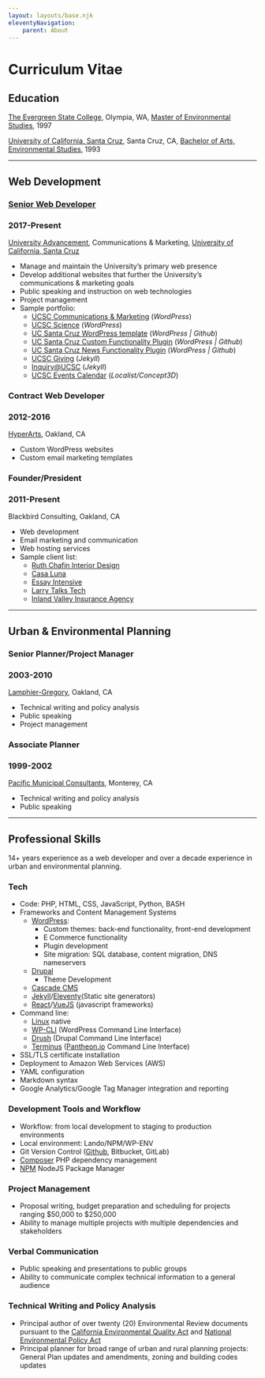 ```yaml
---
layout: layouts/base.njk
eleventyNavigation:
	parent: About
---
```


# Curriculum Vitae

## Education

[The Evergreen State College](https://www.evergreen.edu/), Olympia, WA, [Master of Environmental Studies](/about/evergreen-diploma/), 1997

[University of California, Santa Cruz](https://ucsc.edu/), Santa Cruz, CA, [Bachelor of Arts, Environmental Studies](/about/ucsc-diploma/), 1993

---
<a id="web-development"></a>

## Web Development

### [Senior Web Developer](https://campusdirectory.ucsc.edu/cd_detail?uid=jchafin)

### 2017-Present

[University Advancement](https://advancement.ucsc.edu/about/the-team/communications-and-marketing/#digital-strategies), Communications & Marketing, [University of California, Santa Cruz](https://ucsc.edu/)

- Manage and maintain the University’s primary web presence
- Develop additional websites that further the University’s communications & marketing goals
- Public speaking and instruction on web technologies
- Project management
- Sample portfolio:
    - [UCSC Communications & Marketing](https://communications.ucsc.edu/) (_WordPress_)
    - [UCSC Science](https://science.ucsc.edu/) (_WordPress_)
    - [UC Santa Cruz WordPress template](https://github.com/ucsc/ucsc-2022/commits/main/?author=Herm71) (_WordPress | Github_)
    - [UC Santa Cruz Custom Functionality Plugin](https://github.com/ucsc/ucsc-custom-functionality/commits/main/?author=Herm71) (_WordPress | Github_)
    - [UC Santa Cruz News Functionality Plugin](https://github.com/ucsc/ucsc-news-functionality/commits/main/?author=Herm71) (_WordPress | Github_)
    - [UCSC Giving](https://giving.ucsc.edu/) (_Jekyll_)
    - [Inquiry&commat;UCSC](https://inquiry.ucsc.edu/) (_Jekyll_)
    - [UCSC Events Calendar](https://calendar.ucsc.edu/) (_Localist/Concept3D_)

### Contract Web Developer

### 2012-2016

[HyperArts](https://www.hyperarts.com/), Oakland, CA

- Custom WordPress websites
- Custom email marketing templates

### Founder/President

### 2011-Present

Blackbird Consulting, Oakland, CA

- Web development
- Email marketing and communication
- Web hosting services
- Sample client list:
    - [Ruth Chafin Interior Design](https://ruthchafininteriordesign.com/)
    - [Casa Luna](https://casalunayelapa.com/)
    - [Essay Intensive](https://www.essayintensive.com/)
    - [Larry Talks Tech](https://larrytalkstech.com/)
    - [Inland Valley Insurance Agency](https://larrytalkstech.com/)

---
<a id="urban-planning"></a>

## Urban & Environmental Planning

### Senior Planner/Project Manager

### 2003-2010

[Lamphier-Gregory](https://lamphier-gregory.com/), Oakland, CA

- Technical writing and policy analysis
- Public speaking
- Project management

### Associate Planner

### 1999-2002

[Pacific Municipal Consultants](https://pitchbook.com/profiles/company/108326-44#overview), Monterey, CA

- Technical writing and policy analysis
- Public speaking

---

## Professional Skills

14+ years experience as a web developer and over a decade experience in urban and environmental planning.

### Tech

- Code: PHP, HTML, CSS, JavaScript, Python, BASH
- Frameworks and Content Management Systems
    - [WordPress](https://wordpress.org/):
        - Custom themes: back-end functionality, front-end development
        - E Commerce functionality
        - Plugin development
        - Site migration: SQL database, content migration, DNS nameservers
    - [Drupal](https://www.drupal.org/)
        - Theme Development
    - [Cascade CMS](https://www.hannonhill.com/products/cascade-cms/index.html)
    - [Jekyll](https://jekyllrb.com/)/[Eleventy](https://www.11ty.dev/)(Static site generators)
    - [React](https://react.dev/)/[VueJS](https://vuejs.org/) (javascript frameworks)
- Command line:
    - [Linux](https://www.linux.com/) native
    - [WP-CLI](https://wp-cli.org/) (WordPress Command Line Interface)
    - [Drush](https://www.drush.org/12.x/) (Drupal Command Line Interface)
    - [Terminus](https://docs.pantheon.io/terminus) ([Pantheon.io](https://pantheon.io/) Command Line Interface)
- SSL/TLS certificate installation
- Deployment to Amazon Web Services (AWS)
- YAML configuration
- Markdown syntax
- Google Analytics/Google Tag Manager integration and reporting

### Development Tools and Workflow

- Workflow: from local development to staging to production environments
- Local environment: Lando/NPM/WP-ENV
- Git Version Control ([Github](https://github.com/Herm71/), Bitbucket, GitLab)
- [Composer](https://getcomposer.org/) PHP dependency management
- [NPM](https://www.npmjs.com/) NodeJS Package Manager

### Project Management

- Proposal writing, budget preparation and scheduling for projects ranging $50,000 to $250,000
- Ability to manage multiple projects with multiple dependencies and stakeholders

### Verbal Communication

- Public speaking and presentations to public groups
- Ability to communicate complex technical information to a general audience

### Technical Writing and Policy Analysis

- Principal author of over twenty (20) Environmental Review documents pursuant to the [California Environmental Quality Act](https://opr.ca.gov/ceqa/) and [National Environmental Policy Act](https://ceq.doe.gov/)
- Principal planner for broad range of urban and rural planning projects: General Plan updates and amendments, zoning and building codes updates
